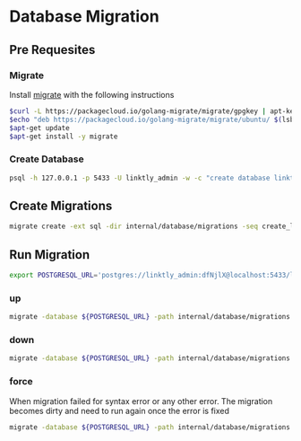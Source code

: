 # Database Migration

## Pre Requesites

### Migrate

Install [migrate](https://github.com/golang-migrate/migrate) with the following instructions

```sh
$curl -L https://packagecloud.io/golang-migrate/migrate/gpgkey | apt-key add -
$echo "deb https://packagecloud.io/golang-migrate/migrate/ubuntu/ $(lsb_release -sc) main" > /etc/apt/sources.list.d/migrate.list
$apt-get update
$apt-get install -y migrate
```

### Create Database

```sh
psql -h 127.0.0.1 -p 5433 -U linktly_admin -w -c "create database linktlydb;"
```

## Create Migrations

```sh
migrate create -ext sql -dir internal/database/migrations -seq create_linktly_schema
```

## Run Migration

```sh
export POSTGRESQL_URL='postgres://linktly_admin:dfNjlX@localhost:5433/linktlydb?sslmode=disable'
```

### up

```sh
migrate -database ${POSTGRESQL_URL} -path internal/database/migrations up
```

### down

```sh
migrate -database ${POSTGRESQL_URL} -path internal/database/migrations down
```

### force

When migration failed for syntax error or any other error. The migration
becomes dirty and need to run again once the error is fixed

```sh
migrate -database ${POSTGRESQL_URL} -path internal/database/migrations force 1
```
